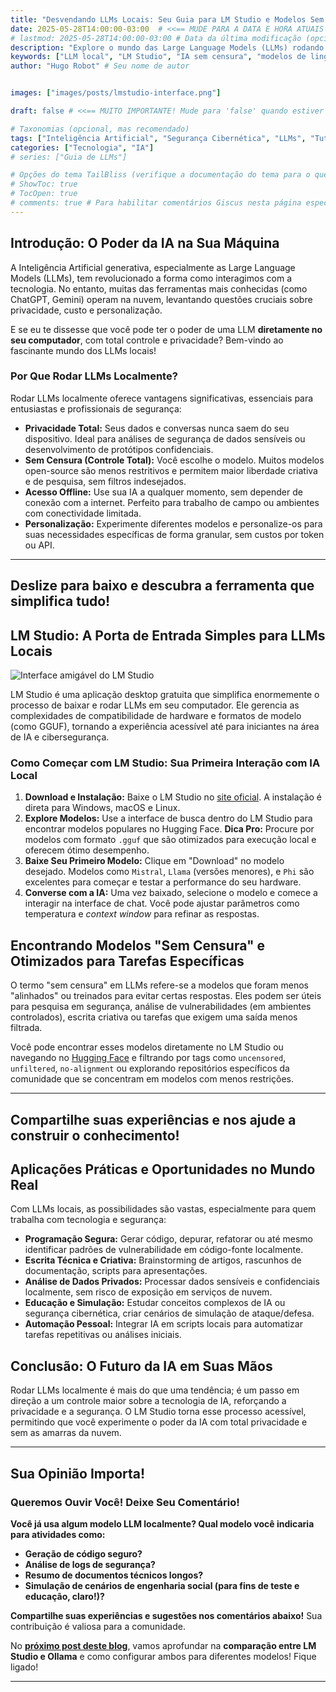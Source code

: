 ```yaml
---
title: "Desvendando LLMs Locais: Seu Guia para LM Studio e Modelos Sem Censura"
date: 2025-05-28T14:00:00-03:00  # <<== MUDE PARA A DATA E HORA ATUAIS OU DE PUBLICAÇÃO
# lastmod: 2025-05-28T14:00:00-03:00 # Data da última modificação (opcional)
description: "Explore o mundo das Large Language Models (LLMs) rodando localmente no seu computador. Descubra como o LM Studio simplifica o uso de modelos de IA poderosos e sem censura para privacidade e personalização." # <<== DESCRIÇÃO CURTA PARA SEO E PRÉVIAS
keywords: ["LLM local", "LM Studio", "IA sem censura", "modelos de linguagem local", "privacidade IA", "Ollama", "tutorial"] # Palavras-chave
author: "Hugo Robot" # Seu nome de autor


images: ["images/posts/lmstudio-interface.png"] 

draft: false # <<== MUITO IMPORTANTE! Mude para 'false' quando estiver pronto para publicar. Se 'true', não aparecerá no site final (só com 'hugo server -D').

# Taxonomias (opcional, mas recomendado)
tags: ["Inteligência Artificial", "Segurança Cibernética", "LLMs", "Tutorial", "Comunidade"]
categories: ["Tecnologia", "IA"]
# series: ["Guia de LLMs"]

# Opções do tema TailBliss (verifique a documentação do tema para o que ele suporta)
# ShowToc: true
# TocOpen: true
# comments: true # Para habilitar comentários Giscus nesta página específica (se params.comments já for true globalmente, isso pode não ser necessário aqui, ou pode sobrescrever)
---
```

## Introdução: O Poder da IA na Sua Máquina

A Inteligência Artificial generativa, especialmente as Large Language Models (LLMs), tem revolucionado a forma como interagimos com a tecnologia. No entanto, muitas das ferramentas mais conhecidas (como ChatGPT, Gemini) operam na nuvem, levantando questões cruciais sobre privacidade, custo e personalização.

E se eu te dissesse que você pode ter o poder de uma LLM **diretamente no seu computador**, com total controle e privacidade? Bem-vindo ao fascinante mundo dos LLMs locais!

### Por Que Rodar LLMs Localmente?

Rodar LLMs localmente oferece vantagens significativas, essenciais para entusiastas e profissionais de segurança:

* **Privacidade Total:** Seus dados e conversas nunca saem do seu dispositivo. Ideal para análises de segurança de dados sensíveis ou desenvolvimento de protótipos confidenciais.
* **Sem Censura (Controle Total):** Você escolhe o modelo. Muitos modelos open-source são menos restritivos e permitem maior liberdade criativa e de pesquisa, sem filtros indesejados.
* **Acesso Offline:** Use sua IA a qualquer momento, sem depender de conexão com a internet. Perfeito para trabalho de campo ou ambientes com conectividade limitada.
* **Personalização:** Experimente diferentes modelos e personalize-os para suas necessidades específicas de forma granular, sem custos por token ou API.

---
**<span data-aos="fade-up" data-aos-duration="1000">Deslize para baixo e descubra a ferramenta que simplifica tudo!</span>**
---

## LM Studio: A Porta de Entrada Simples para LLMs Locais

![Interface amigável do LM Studio](/images/posts/lmstudio-interface.png)

LM Studio é uma aplicação desktop gratuita que simplifica enormemente o processo de baixar e rodar LLMs em seu computador. Ele gerencia as complexidades de compatibilidade de hardware e formatos de modelo (como GGUF), tornando a experiência acessível até para iniciantes na área de IA e cibersegurança.

### Como Começar com LM Studio: Sua Primeira Interação com IA Local

1.  **Download e Instalação:** Baixe o LM Studio no [site oficial](https://lmstudio.ai/). A instalação é direta para Windows, macOS e Linux.
2.  **Explore Modelos:** Use a interface de busca dentro do LM Studio para encontrar modelos populares no Hugging Face. **Dica Pro:** Procure por modelos com formato `.gguf` que são otimizados para execução local e oferecem ótimo desempenho.
3.  **Baixe Seu Primeiro Modelo:** Clique em "Download" no modelo desejado. Modelos como `Mistral`, `Llama` (versões menores), e `Phi` são excelentes para começar e testar a performance do seu hardware.
4.  **Converse com a IA:** Uma vez baixado, selecione o modelo e comece a interagir na interface de chat. Você pode ajustar parâmetros como temperatura e *context window* para refinar as respostas.

## Encontrando Modelos "Sem Censura" e Otimizados para Tarefas Específicas

O termo "sem censura" em LLMs refere-se a modelos que foram menos "alinhados" ou treinados para evitar certas respostas. Eles podem ser úteis para pesquisa em segurança, análise de vulnerabilidades (em ambientes controlados), escrita criativa ou tarefas que exigem uma saída menos filtrada.

Você pode encontrar esses modelos diretamente no LM Studio ou navegando no [Hugging Face](https://huggingface.co/models) e filtrando por tags como `uncensored`, `unfiltered`, `no-alignment` ou explorando repositórios específicos da comunidade que se concentram em modelos com menos restrições.

---
**<span data-aos="fade-left" data-aos-duration="1200">Compartilhe suas experiências e nos ajude a construir o conhecimento!</span>**
---

## Aplicações Práticas e Oportunidades no Mundo Real

Com LLMs locais, as possibilidades são vastas, especialmente para quem trabalha com tecnologia e segurança:

* **Programação Segura:** Gerar código, depurar, refatorar ou até mesmo identificar padrões de vulnerabilidade em código-fonte localmente.
* **Escrita Técnica e Criativa:** Brainstorming de artigos, rascunhos de documentação, scripts para apresentações.
* **Análise de Dados Privados:** Processar dados sensíveis e confidenciais localmente, sem risco de exposição em serviços de nuvem.
* **Educação e Simulação:** Estudar conceitos complexos de IA ou segurança cibernética, criar cenários de simulação de ataque/defesa.
* **Automação Pessoal:** Integrar IA em scripts locais para automatizar tarefas repetitivas ou análises iniciais.

## Conclusão: O Futuro da IA em Suas Mãos

Rodar LLMs localmente é mais do que uma tendência; é um passo em direção a um controle maior sobre a tecnologia de IA, reforçando a privacidade e a segurança. O LM Studio torna esse processo acessível, permitindo que você experimente o poder da IA com total privacidade e sem as amarras da nuvem.

---
**<span data-aos="flip-up" data-aos-duration="1500">Sua Opinião Importa!</span>**
---

### Queremos Ouvir Você! Deixe Seu Comentário!

**Você já usa algum modelo LLM localmente? Qual modelo você indicaria para atividades como:**

* **Geração de código seguro?**
* **Análise de logs de segurança?**
* **Resumo de documentos técnicos longos?**
* **Simulação de cenários de engenharia social (para fins de teste e educação, claro!)?**

**Compartilhe suas experiências e sugestões nos comentários abaixo!** Sua contribuição é valiosa para a comunidade.

No **[próximo post deste blog](#)**, vamos aprofundar na **comparação entre LM Studio e Ollama** e como configurar ambos para diferentes modelos! Fique ligado!

---

